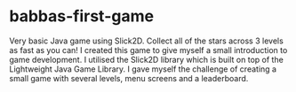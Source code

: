 # babbas-first-game
Very basic Java game using Slick2D. Collect all of the stars across 3 levels as fast as you can!
I created this game to give myself a small introduction to game development. I utilised the Slick2D library which is built on top of the Lightweight Java Game Library. I gave myself the challenge of creating a small game with several levels, menu screens and a leaderboard.
